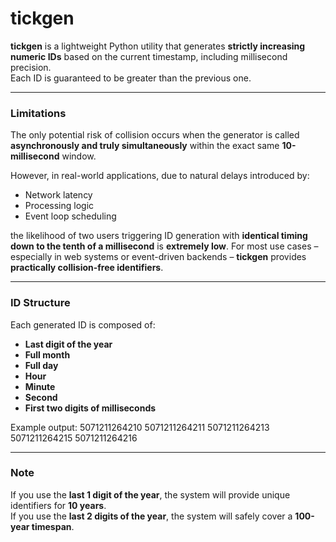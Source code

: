 # tickgen

**tickgen** is a lightweight Python utility that generates **strictly increasing numeric IDs** based on the current timestamp, including millisecond precision.  
Each ID is guaranteed to be greater than the previous one.

---

### Limitations

The only potential risk of collision occurs when the generator is called **asynchronously and truly simultaneously** within the exact same **10-millisecond** window.

However, in real-world applications, due to natural delays introduced by:
- Network latency  
- Processing logic  
- Event loop scheduling  

the likelihood of two users triggering ID generation with **identical timing down to the tenth of a millisecond** is **extremely low**.
For most use cases – especially in web systems or event-driven backends – **tickgen** provides **practically collision-free identifiers**.

---

### ID Structure

Each generated ID is composed of:

- **Last digit of the year**  
- **Full month**  
- **Full day**  
- **Hour**  
- **Minute**  
- **Second**  
- **First two digits of milliseconds**

Example output:
5071211264210
5071211264211
5071211264213
5071211264215
5071211264216

---

### Note

If you use the **last 1 digit of the year**, the system will provide unique identifiers for **10 years**.  
If you use the **last 2 digits of the year**, the system will safely cover a **100-year timespan**.
